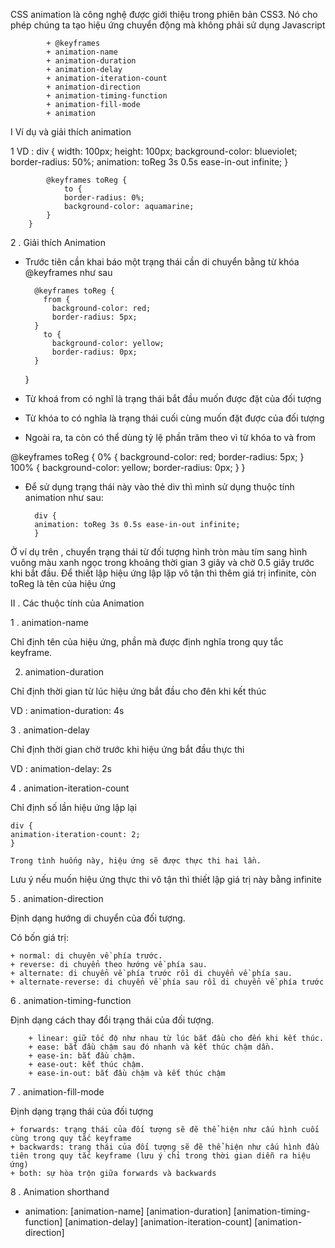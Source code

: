CSS animation là công nghệ được giới thiệu trong phiên bản CSS3. Nó cho phép chúng ta tạo hiệu ứng chuyển động mà không phải sử dụng Javascript 

            + @keyframes
            + animation-name
            + animation-duration
            + animation-delay
            + animation-iteration-count
            + animation-direction
            + animation-timing-function
            + animation-fill-mode
            + animation

I Ví dụ và giải thích animation 

1 VD : 
         div {
                width: 100px;
                height: 100px;
                background-color: blueviolet;
                border-radius: 50%;
                animation: toReg 3s 0.5s ease-in-out infinite;
            }
 
            @keyframes toReg {
                to {
                border-radius: 0%;
                background-color: aquamarine;
            }
        }
    
2 . Giải thích Animation

- Trước tiên cần khai báo một trạng thái cần di chuyển bằng từ khóa @keyframes như sau

        @keyframes toReg {
          from {
            background-color: red;
            border-radius: 5px;
        }
          to {
            background-color: yellow;
            border-radius: 0px;
        }
    }

+ Từ khoá from có nghĩ là trạng thái bắt đầu muốn được đặt của đối tượng
+ Từ khóa to có nghĩa là trạng thái cuối cùng muốn đặt được của đối tượng

+ Ngoài ra, ta còn có thể dùng tỷ lệ phần trăm theo vì từ khóa to và from

@keyframes toReg {
           0% {
            background-color: red;
            border-radius: 5px;
        }
          100% {
            background-color: yellow;
            border-radius: 0px;
        }
 }

- Để sử dụng trạng thái này vào thẻ div thì mình sử dụng thuộc tính animation như sau:

        div {
        animation: toReg 3s 0.5s ease-in-out infinite;
        }

Ở ví dụ trên , chuyển trạng thái từ đối tượng hình tròn màu tím sang hình vuông màu xanh ngọc trong khoảng thời gian 3 giây và chờ 0.5 giây trước khi bắt đầu. Để thiết lập hiệu ứng lập lặp vô tận thì thêm giá trị infinite, còn toReg là tên của hiệu ứng


II . Các thuộc tính của Animation

 1 . animation-name

Chỉ định tên của hiệu ứng, phần mà được định nghĩa trong quy tắc keyframe.

2. animation-duration 

Chỉ định thời gian từ lúc hiệu ứng bắt đầu cho đên khi kết thúc

VD :   animation-duration: 4s

3 .  animation-delay

Chỉ định thời gian chờ trước khi hiệu ứng bắt đầu thực thi

VD : animation-delay: 2s

4  . animation-iteration-count

Chỉ định số lần hiệu ứng lập lại

    div {
    animation-iteration-count: 2;
    }

    Trong tình huống này, hiệu ứng sẽ được thực thi hai lần.

Lưu ý nếu muốn hiệu ứng thực thi vô tận thì thiết lập giá trị này bằng infinite

5 .  animation-direction

Định dạng hướng di chuyển của đối tượng.

Có bốn giá trị:

    + normal: di chuyên về phía trước.
    + reverse: di chuyển theo hướng về phía sau.
    + alternate: di chuyển về phía trước rồi di chuyển về phía sau.
    + alternate-reverse: di chuyển về phía sau rồi di chuyển về phía trước


6 .  animation-timing-function

Định dạng cách thay đổi trạng thái của đối tượng.


        + linear: giữ tốc độ như nhau từ lúc bắt đầu cho đến khi kết thúc.
        + ease: bắt đầu chậm sau đó nhanh và kết thúc chậm dần.
        + ease-in: bắt đầu chậm.
        + ease-out: kết thúc chậm.
        + ease-in-out: bắt đầu chậm và kết thúc chậm


7 . animation-fill-mode

Định dạng trạng thái của đối tượng

    + forwards: trạng thái của đối tượng sẽ đẽ thể hiện như cấu hình cuối cùng trong quy tắc keyframe
    + backwards: trạng thái của đối tượng sẽ đẽ thể hiện như cấu hình đầu tiên trong quy tắc keyframe (lưu ý chỉ trong thời gian diễn ra hiệu ứng)
    + both: sự hòa trộn giữa forwards và backwards

8 . Animation shorthand

 + animation: [animation-name] [animation-duration] [animation-timing-function] [animation-delay] [animation-iteration-count] [animation-direction] 